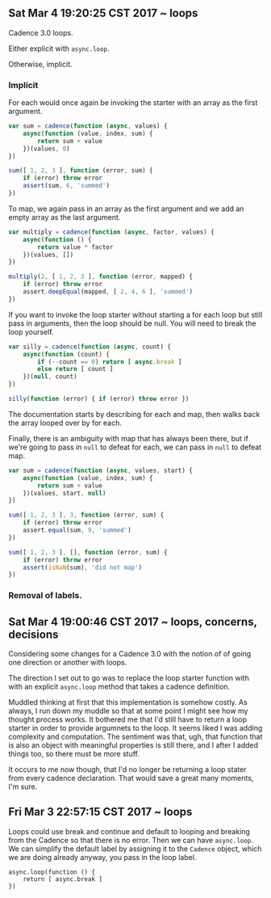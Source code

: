 ## Sat Mar  4 19:20:25 CST 2017 ~ loops

Cadence 3.0 loops.

Either explicit with `async.loop`.

Otherwise, implicit.

### Implicit

For each would once again be invoking the starter with an array as the first
argument.

```javascript
var sum = cadence(function (async, values) {
    async(function (value, index, sum) {
        return sum + value
    })(values, 0)
})

sum([ 1, 2, 3 ], function (error, sum) {
    if (error) throw error
    assert(sum, 6, 'summed')
})
```

To map, we again pass in an array as the first argument and we add an empty
array as the last argument.

```javascript
var multiply = cadence(function (async, factor, values) {
    async(function () {
        return value * factor
    })(values, [])
})

multiply(2, [ 1, 2, 3 ], function (error, mapped) {
    if (error) throw error
    assert.deepEqual(mapped, [ 2, 4, 6 ], 'summed')
})
```

If you want to invoke the loop starter without starting a for each loop but
still pass in arguments, then the loop should be null. You will need to break
the loop yourself.

```javascript
var silly = cadence(function (async, count) {
    async(function (count) {
        if (--count == 0) return [ async.break ]
        else return [ count ]
    })(null, count)
})

silly(function (error) { if (error) throw error })
```

The documentation starts by describing for each and map, then walks back the
array looped over by for each.

Finally, there is an ambiguity with map that has always been there, but if we're
going to pass in `null` to defeat for each, we can pass in `null` to defeat map.

```javascript
var sum = cadence(function (async, values, start) {
    async(function (value, index, sum) {
        return sum + value
    })(values, start, null)
})

sum([ 1, 2, 3 ], 3, function (error, sum) {
    if (error) throw error
    assert.equal(sum, 9, 'summed')
})

sum([ 1, 2, 3 ], [], function (error, sum) {
    if (error) throw error
    assert(isNaN(sum), 'did not map')
})
```

### Removal of labels.



## Sat Mar  4 19:00:46 CST 2017 ~ loops, concerns, decisions

Considering some changes for a Cadence 3.0 with the notion of of going one
direction or another with loops.

The direction I set out to go was to replace the loop starter function with with
an explicit `async.loop` method that takes a cadence definition.

Muddled thinking at first that this implementation is somehow costly. As always,
I run down my muddle so that at some point I might see how my thought process
works. It bothered me that I'd still have to return a loop starter in order to
provide argumnets to the loop. It seems liked I was adding complexity and
computation. The sentiment was that, ugh, that function that is also an object
with meaningful properties is still there, and I after I added things too, so
there must be more stuff.

It occurs to me now though, that I'd no longer be returning a loop stater from
every cadence declaration. That would save a great many moments, I'm sure.

## Fri Mar  3 22:57:15 CST 2017 ~ loops

Loops could use break and continue and default to looping and breaking from the
Cadence so that there is no error. Then we can have `async.loop`. We can
simplify the default label by assigning it to the `Cadence` object, which we are
doing already anyway, you pass in the loop label.

```
async.loop(function () {
    return [ async.break ]
})
```
